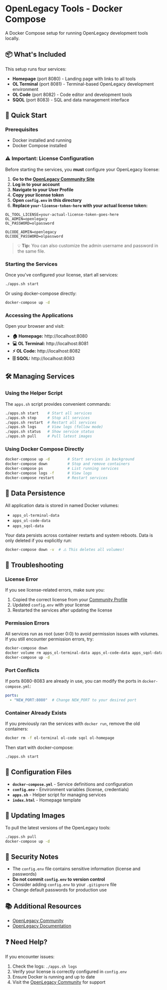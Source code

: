 # OpenLegacy Tools - Docker Compose

A Docker Compose setup for running OpenLegacy development tools locally.

## 📦 What's Included

This setup runs four services:

- **Homepage** (port 8080) - Landing page with links to all tools
- **OL Terminal** (port 8081) - Terminal-based OpenLegacy development environment
- **OL Code** (port 8082) - Code editor and development tools
- **SQOL** (port 8083) - SQL and data management interface

## 🚀 Quick Start

### Prerequisites

- Docker installed and running
- Docker Compose installed

### ⚠️ Important: License Configuration

Before starting the services, you **must** configure your OpenLegacy license:

1. **Go to the [OpenLegacy Community Site](https://community.openlegacy.com/)**
2. **Log in to your account**
3. **Navigate to your User Profile**
4. **Copy your license token**
5. **Open `config.env` in this directory**
6. **Replace `your-license-token-here` with your actual license token:**

```env
OL_TOOL_LICENSE=your-actual-license-token-goes-here
OL_ADMIN=openlegacy
OL_PASSWORD=olpassword

OLCODE_ADMIN=openlegacy
OLCODE_PASSWORD=olpassword
```

> 💡 **Tip:** You can also customize the admin username and password in the same file.

### Starting the Services

Once you've configured your license, start all services:

```bash
./apps.sh start
```

Or using docker-compose directly:

```bash
docker-compose up -d
```

### Accessing the Applications

Open your browser and visit:

- **🏠 Homepage:** http://localhost:8080
- **💻 OL Terminal:** http://localhost:8081
- **⚡ OL Code:** http://localhost:8082
- **🗄️ SQOL:** http://localhost:8083

## 🛠️ Managing Services

### Using the Helper Script

The `apps.sh` script provides convenient commands:

```bash
./apps.sh start    # Start all services
./apps.sh stop     # Stop all services
./apps.sh restart  # Restart all services
./apps.sh logs     # View logs (follow mode)
./apps.sh status   # Show service status
./apps.sh pull     # Pull latest images
```

### Using Docker Compose Directly

```bash
docker-compose up -d        # Start services in background
docker-compose down         # Stop and remove containers
docker-compose ps           # List running services
docker-compose logs -f      # View logs
docker-compose restart      # Restart services
```

## 💾 Data Persistence

All application data is stored in named Docker volumes:
- `apps_ol-terminal-data`
- `apps_ol-code-data`
- `apps_sqol-data`

Your data persists across container restarts and system reboots. Data is only deleted if you explicitly run:

```bash
docker-compose down -v  # ⚠️ This deletes all volumes!
```

## 🔧 Troubleshooting

### License Error

If you see license-related errors, make sure you:
1. Copied the correct license from your [Community Profile](https://community.openlegacy.com/)
2. Updated `config.env` with your license
3. Restarted the services after updating the license

### Permission Errors

All services run as root (user 0:0) to avoid permission issues with volumes. If you still encounter permission errors, try:

```bash
docker-compose down
docker volume rm apps_ol-terminal-data apps_ol-code-data apps_sqol-data
docker-compose up -d
```

### Port Conflicts

If ports 8080-8083 are already in use, you can modify the ports in `docker-compose.yml`:

```yaml
ports:
  - "NEW_PORT:8080"  # Change NEW_PORT to your desired port
```

### Container Already Exists

If you previously ran the services with `docker run`, remove the old containers:

```bash
docker rm -f ol-terminal ol-code sqol ol-homepage
```

Then start with docker-compose:

```bash
./apps.sh start
```

## 📝 Configuration Files

- **`docker-compose.yml`** - Service definitions and configuration
- **`config.env`** - Environment variables (license, credentials)
- **`apps.sh`** - Helper script for managing services
- **`index.html`** - Homepage template

## 🔄 Updating Images

To pull the latest versions of the OpenLegacy tools:

```bash
./apps.sh pull
docker-compose up -d
```

## 🔐 Security Notes

- The `config.env` file contains sensitive information (license and passwords)
- **Do not commit `config.env` to version control**
- Consider adding `config.env` to your `.gitignore` file
- Change default passwords for production use

## 📚 Additional Resources

- [OpenLegacy Community](https://community.openlegacy.com/)
- [OpenLegacy Documentation](https://docs.openlegacy.com/)

## ❓ Need Help?

If you encounter issues:
1. Check the logs: `./apps.sh logs`
2. Verify your license is correctly configured in `config.env`
3. Ensure Docker is running and up to date
4. Visit the [OpenLegacy Community](https://community.openlegacy.com/) for support

